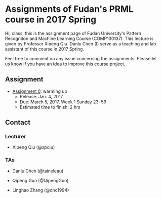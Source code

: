 # Assignments of Fudan's PRML course in 2017 Spring
Hi, class, this is the assignment page of Fudan University's Pattern Recogniton and Machine Learning Course (COMP130137). 
This lecture is given by Professor Xipeng Qiu. Danlu Chen (I) serve as a teaching and lab assistant of this course in 2017 Spring.

Feel free to comment on any issue concerning the assignments. 
Please let us know if you have an idea to improve this course project.
 

## Assignment

- [Assignment 0](https://github.com/taineleau/Fudan_PRML2017_Assignment/tree/master/Ass0_warming_up): warming up
    - Release: Jan. 4, 2017 
    - Due: March 5, 2017, Week 1 Sunday 23: 59
    - Estimated time to finish: 2 hrs

## Contact

### Lecturer

- Xipeng Qiu (@xpqiu)

### TAs

- Danlu Chen (@taineleau)

- Qipeng Guo (@QipengGuo)

- Linghao Zhang (@dnc1994)

